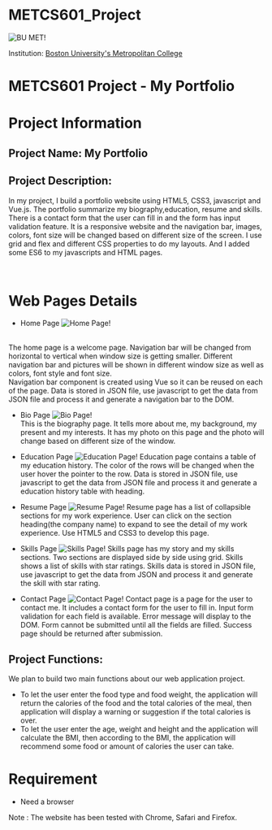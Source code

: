 # METCS601_Project
![BU MET!](https://scontent-hkt1-2.xx.fbcdn.net/v/t1.6435-9/70685441_2848187218541888_5583214686003789824_n.jpg?_nc_cat=108&ccb=1-3&_nc_sid=973b4a&_nc_ohc=BwDf3gHf8ukAX8qFZzF&_nc_oc=AQm021PAFiF9x3VmH1OPpS8Eid79jYIE7jtuRt4fLwljACl9Sc3m9hsKvK7jSRw_NJk&_nc_ht=scontent-hkt1-2.xx&oh=860551b869193d0d896ae464ee060cf5&oe=60DA9D26)

Institution: [Boston University's Metropolitan College](https://www.bu.edu/met/)<br>
# METCS601 Project - My Portfolio

# Project Information
## Project Name: My Portfolio
## Project Description:
In my project, I build a portfolio website using HTML5, CSS3, javascript and Vue.js. The portfolio summarize my biography,education, resume and skills. There is a contact form that the user can fill in and the form has input validation feature. It is a responsive website and the navigation bar, images, colors, font size will be changed based on different size of the screen. I use grid and flex and different CSS properties to do my layouts. And I added some ES6 to my javascripts and HTML pages.

<br>

# Web Pages Details
- Home Page
![Home Page!](images/home_page.jpg)
<br>
The home page is a welcome page. Navigation bar will be changed from horizontal to vertical when window size is getting smaller. Different navigation bar and pictures will be shown in different window size as well as colors, font style and font size.
<br>
Navigation bar component is created using Vue so it can be reused on each of the page. Data is stored in JSON file, use javascript to get the data from JSON file and process it and generate a navigation bar to the DOM.

- Bio Page
![Bio Page!](images/bio_page.jpg)    
This is the biography page. It tells more about me, my background, my present and my interests. It has my photo on this page and the photo will change based on different size of the window.

- Education Page
![Education Page!](images/education_page.jpg)
Education page contains a table of my education history. The color of the rows will be changed when the user hover the pointer to the row. Data is stored in JSON file, use javascript to get the data from JSON file and process it and generate a education history table with heading.

- Resume Page
![Resume Page!](images/resume_page.jpg)
Resume page has a list of collapsible sections for my work experience. User can click on the section heading(the company name) to expand to see the detail of my work experience. Use HTML5 and CSS3 to develop this page.

- Skills Page
![Skills Page!](images/skills_page.jpg)
Skills page has my story and my skills sections. Two sections are displayed side by side using grid. Skills shows a list of skills with star ratings. Skills data is stored in JSON file, use javascript to get the data from JSON and process it and generate the skill with star rating. 

- Contact Page
![Contact Page!](images/contact_page.jpg)
Contact page is a page for the user to contact me. It includes a contact form for the user to fill in. Input form validation for each field is available. Error message will display to the DOM. Form cannot be submitted until all the fields are filled. Success page should be returned after submission.


## Project Functions:
We plan to build two main functions about our web application project.
- To let the user enter the food type and food weight, the application will return the calories of the food and the total calories of the meal, then application will display a warning or suggestion if the total calories is over.
- To let the user enter the age, weight and height and the application will calculate the BMI, then according to the BMI, the application will recommend some food or amount of calories the user can take.<br>


# Requirement
- Need a browser 

Note : The website has been tested with Chrome, Safari and Firefox.






